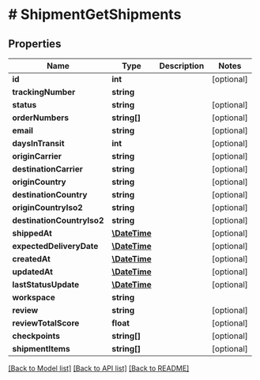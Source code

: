# # ShipmentGetShipments

## Properties

Name | Type | Description | Notes
------------ | ------------- | ------------- | -------------
**id** | **int** |  | [optional] 
**trackingNumber** | **string** |  | 
**status** | **string** |  | [optional] 
**orderNumbers** | **string[]** |  | [optional] 
**email** | **string** |  | [optional] 
**daysInTransit** | **int** |  | [optional] 
**originCarrier** | **string** |  | [optional] 
**destinationCarrier** | **string** |  | [optional] 
**originCountry** | **string** |  | [optional] 
**destinationCountry** | **string** |  | [optional] 
**originCountryIso2** | **string** |  | [optional] 
**destinationCountryIso2** | **string** |  | [optional] 
**shippedAt** | [**\DateTime**](\DateTime.md) |  | [optional] 
**expectedDeliveryDate** | [**\DateTime**](\DateTime.md) |  | [optional] 
**createdAt** | [**\DateTime**](\DateTime.md) |  | [optional] 
**updatedAt** | [**\DateTime**](\DateTime.md) |  | [optional] 
**lastStatusUpdate** | [**\DateTime**](\DateTime.md) |  | [optional] 
**workspace** | **string** |  | 
**review** | **string** |  | [optional] 
**reviewTotalScore** | **float** |  | [optional] 
**checkpoints** | **string[]** |  | [optional] 
**shipmentItems** | **string[]** |  | [optional] 

[[Back to Model list]](../../README.md#documentation-for-models) [[Back to API list]](../../README.md#documentation-for-api-endpoints) [[Back to README]](../../README.md)


